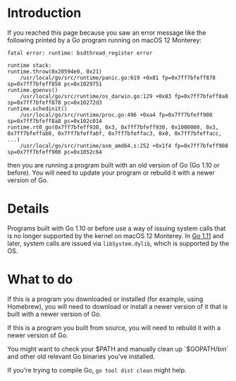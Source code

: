 # Introduction

If you reached this page because you saw an error message like the following printed by a Go program running on macOS 12 Monterey:
```
fatal error: runtime: bsdthread_register error

runtime stack:
runtime.throw(0x20594e0, 0x21)
	/usr/local/go/src/runtime/panic.go:619 +0x81 fp=0x7ff7bfeff878 sp=0x7ff7bfeff858 pc=0x1029751
runtime.goenvs()
	/usr/local/go/src/runtime/os_darwin.go:129 +0x83 fp=0x7ff7bfeff8a8 sp=0x7ff7bfeff878 pc=0x10272d3
runtime.schedinit()
	/usr/local/go/src/runtime/proc.go:496 +0xa4 fp=0x7ff7bfeff900 sp=0x7ff7bfeff8a8 pc=0x102c014
runtime.rt0_go(0x7ff7bfeff930, 0x3, 0x7ff7bfeff930, 0x1000000, 0x3, 0x7ff7bfeffab0, 0x7ff7bfeffabf, 0x7ff7bfeffac3, 0x0, 0x7ff7bfeffacc, ...)
	/usr/local/go/src/runtime/asm_amd64.s:252 +0x1f4 fp=0x7ff7bfeff908 sp=0x7ff7bfeff900 pc=0x1052c64
```
then you are running a program built with an old version of Go (Go 1.10 or before). You will need to update your program or rebuild it with a newer version of Go.

# Details

Programs built with Go 1.10 or before use a way of issuing system calls that is no longer supported by the kernel on macOS 12 Monterey. In [Go 1.11](https://golang.org/doc/go1.11#runtime) and later, system calls are issued via `libSystem.dylib`, which is supported by the OS.

# What to do

If this is a program you downloaded or installed (for example, using Homebrew), you will need to download or install a newer version of it that is built with a newer version of Go.

If this is a program you built from source, you will need to rebuild it with a newer version of Go.

You might want to check your $PATH and manually clean up `$GOPATH/bin` and other old relevant Go binaries you've installed.

If you're trying to compile Go, `go tool dist clean` might help.
